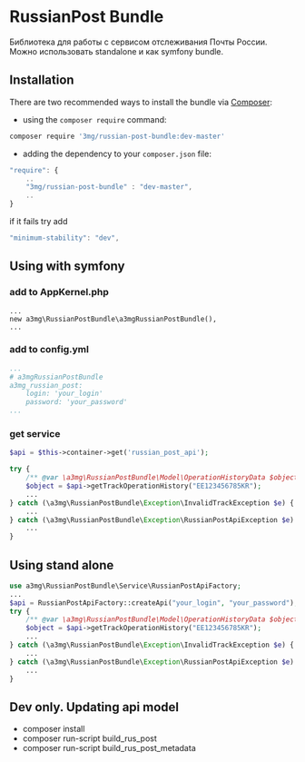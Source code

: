 RussianPost Bundle
==================

Библиотека для работы с сервисом отслеживания Почты России.
Можно использовать standalone и как symfony bundle.


Installation
------------

There are two recommended ways to install the bundle via [Composer](https://getcomposer.org/):

* using the ``composer require`` command:

```bash
composer require '3mg/russian-post-bundle:dev-master'
```

* adding the dependency to your ``composer.json`` file:

```js
"require": {
    ..
    "3mg/russian-post-bundle" : "dev-master",
    ..
}
```

if it fails try add

```js
"minimum-stability": "dev",
```

        
Using with symfony
------------------

### add to AppKernel.php
```
...
new a3mg\RussianPostBundle\a3mgRussianPostBundle(),
...
```

### add to config.yml
```yml
...
# a3mgRussianPostBundle
a3mg_russian_post:
    login: 'your_login'
    password: 'your_password'
...
```

### get service

```php
$api = $this->container->get('russian_post_api');

try {
    /** @var \a3mg\RussianPostBundle\Model\OperationHistoryData $object */
    $object = $api->getTrackOperationHistory("EE123456785KR");
    ...
} catch (\a3mg\RussianPostBundle\Exception\InvalidTrackException $e) {
    ...
} catch (\a3mg\RussianPostBundle\Exception\RussianPostApiException $e) {
    ...
}
```

Using stand alone
-----------------
```php
use a3mg\RussianPostBundle\Service\RussianPostApiFactory;
...
$api = RussianPostApiFactory::createApi("your_login", "your_password");
try {
    /** @var \a3mg\RussianPostBundle\Model\OperationHistoryData $object */
    $object = $api->getTrackOperationHistory("EE123456785KR");
    ...
} catch (\a3mg\RussianPostBundle\Exception\InvalidTrackException $e) {
    ...
} catch (\a3mg\RussianPostBundle\Exception\RussianPostApiException $e) {
    ...
}
```

Dev only. Updating api model
----------------------------

* composer install
* composer run-script build_rus_post
* composer run-script build_rus_post_metadata